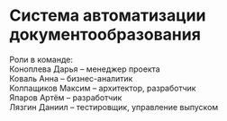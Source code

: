 # Cистема автоматизации документообразования
Роли в команде:  
Коноплева Дарья – менеджер проекта  
Коваль Анна – бизнес-аналитик  
Колпащиков Максим – архитектор, разработчик  
Япаров Артём – разработчик  
Лязгин Даниил – тестировщик, управление выпуском
